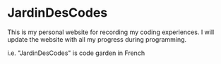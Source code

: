 # JardinDesCodes
This is my personal website for recording my coding experiences.
I will update the website with all my progress during programming.

i.e. "JardinDesCodes" is code garden in French
